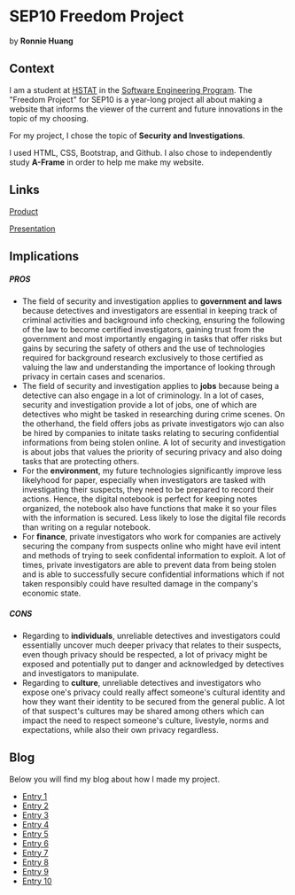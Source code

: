 # SEP10 Freedom Project
by **Ronnie Huang**

## Context
I am a student at [HSTAT](https://www.hstat.org/) in the [Software Engineering Program](https://hstatsep.github.io/). The "Freedom Project" for SEP10 is a year-long project all about making a website that informs the viewer of the current and future innovations in the topic of my choosing.

For my project, I chose the topic of **Security and Investigations**. 

I used HTML, CSS, Bootstrap, and Github. I also chose to independently study **A-Frame** in order to help me make my website.

## Links

[Product](https://ronnieh6918.github.io/sep10-freedom-project/)

[Presentation](https://docs.google.com/presentation/d/1XleHHcOvsN7VwU0hxrm_7MsHXu9Ql5lckj_aXe_ekVU/edit?usp=sharing)

## Implications
##### PROS
* The field of security and investigation applies to **government and laws** because detectives and investigators are essential in keeping track of criminal activities and background info checking, ensuring the following of the law to become certified investigators, gaining trust from the government and most importantly engaging in tasks that offer risks but gains by securing the safety of others and the use of technologies required for background research exclusively to those certified as valuing the law and understanding the importance of looking through privacy in certain cases and scenarios.
* The field of security and investigation applies to **jobs** because being a detective can also engage in a lot of criminology. In a lot of cases, security and investigation provide a lot of jobs, one of which are detectives who might be tasked in researching during crime scenes. On the otherhand, the field offers jobs as private investigators wjo can also be hired by companies to initate tasks relating to securing confidential informations from being stolen online. A lot of security and investigation is about jobs that values the priority of securing privacy and also doing tasks that are protecting others.
* For the **environment**, my future technologies significantly improve less likelyhood for paper, especially when investigators are tasked with investigating their suspects, they need to be prepared to record their actions. Hence, the digital notebook is perfect for keeping notes organized, the notebook also have functions that make it so your files with the information is secured. Less likely to lose the digital file records than writing on a regular notebook.
* For **finance**, private investigators who work for companies are actively securing the company from suspects online who might have evil intent and methods of trying to seek confidental information to exploit. A lot of times, private investigators are able to prevent data from being stolen and is able to successfully secure confidential informations which if not taken responsibly could have resulted damage in the company's economic state. 
##### CONS
* Regarding to **individuals**, unreliable detectives and investigators could essentially uncover much deeper privacy that relates to their suspects, even though privacy should be respected, a lot of privacy might be exposed and potentially put to danger and acknowledged by detectives and investigators to manipulate.
* Regarding to **culture**, unreliable detectives and investigators who expose one's privacy could really affect someone's cultural identity and how they want their identity to be secured from the general public. A lot of that suspect's cultures may be shared among others which can impact the need to respect someone's culture, livestyle, norms and expectations, while also their own privacy regardless.


## Blog
Below you will find my blog about how I made my project.

* [Entry 1](blog/entry01.md)
* [Entry 2](blog/entry02.md)
* [Entry 3](blog/entry03.md)
* [Entry 4](blog/entry04.md)
* [Entry 5](blog/entry05.md)
* [Entry 6](blog/entry06.md)
* [Entry 7](blog/entry07.md)
* [Entry 8](blog/entry08.md)
* [Entry 9](blog/entry09.md)
* [Entry 10](blog/entry10.md)
